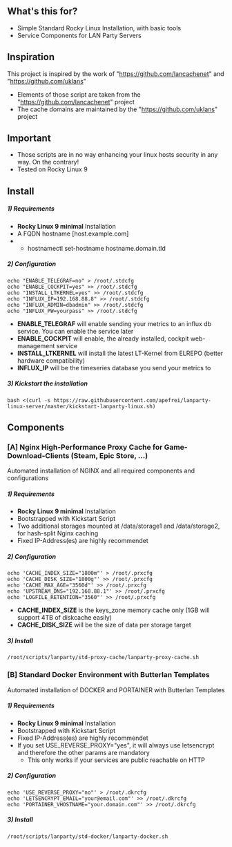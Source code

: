 ## What's this for?

* Simple Standard Rocky Linux Installation, with basic tools
* Service Components for LAN Party Servers

## Inspiration

This project is inspired by the work of "https://github.com/lancachenet" and "https://github.com/uklans"

* Elements of those script are taken from the "https://github.com/lancachenet" project
* The cache domains are maintained by the "https://github.com/uklans" project

## Important

* Those scripts are in no way enhancing your linux hosts security in any way. On the contrary!
* Tested on Rocky Linux 9

## Install
##### 1) Requirements
* **Rocky Linux 9 minimal** Installation
* A FQDN hostname [host.example.com]
* * hostnamectl set-hostname hostname.domain.tld
##### 2) Configuration
```shell
echo "ENABLE_TELEGRAF=no" > /root/.stdcfg
echo "ENABLE_COCKPIT=yes" >> /root/.stdcfg
echo "INSTALL_LTKERNEL=yes" >> /root/.stdcfg
echo "INFLUX_IP=192.168.88.8" >> /root/.stdcfg
echo "INFLUX_ADMIN=dbadmin" >> /root/.stdcfg
echo "INFLUX_PW=yourpass" >> /root/.stdcfg
```
* **ENABLE_TELEGRAF** will enable sending your metrics to an influx db service. You can enable the service later
* **ENABLE_COCKPIT** will enable, the already installed, cockpit web-management service
* **INSTALL_LTKERNEL** will install the latest LT-Kernel from ELREPO (better hardware compatibility)
* **INFLUX_IP** will be the timeseries database you send your metrics to
##### 3) Kickstart the installation
```shell
bash <(curl -s https://raw.githubusercontent.com/apefrei/lanparty-linux-server/master/kickstart-lanparty-linux.sh)
```
## Components
### [A] Nginx High-Performance Proxy Cache for Game-Download-Clients (Steam, Epic Store, ...)
Automated installation of NGINX and all required components and configurations
##### 1) Requirements
* **Rocky Linux 9 minimal** Installation
* Bootstrapped with Kickstart Script
* Two additional storages mounted at /data/storage1 and /data/storage2, for hash-split Nginx caching
* Fixed IP-Address(es) are highly recommendet
##### 2) Configuration
```shell
echo 'CACHE_INDEX_SIZE="1800m"' > /root/.prxcfg
echo 'CACHE_DISK_SIZE="1800g"' >> /root/.prxcfg
echo 'CACHE_MAX_AGE="3560d"' >> /root/.prxcfg
echo 'UPSTREAM_DNS="192.168.88.1"' >> /root/.prxcfg
echo 'LOGFILE_RETENTION="3560"' >> /root/.prxcfg
```
* **CACHE_INDEX_SIZE** is the keys_zone memory cache only (1GB will support 4TB of diskcache easily)
* **CACHE_DISK_SIZE** will be the size of data per storage target
##### 3) Install
```shell
/root/scripts/lanparty/std-proxy-cache/lanparty-proxy-cache.sh
```
### [B] Standard Docker Environment with Butterlan Templates
Automated installation of DOCKER and PORTAINER with Butterlan Templates
##### 1) Requirements
* **Rocky Linux 9 minimal** Installation
* Bootstrapped with Kickstart Script
* Fixed IP-Address(es) are highly recommendet
* If you set USE_REVERSE_PROXY="yes", it will always use letsencrypt and therefore the other params are mandatory
  * This only works if your services are public reachable on HTTP
##### 2) Configuration
```shell
echo 'USE_REVERSE_PROXY="no"' > /root/.dkrcfg
echo 'LETSENCRYPT_EMAIL="your@email.com"' >> /root/.dkrcfg
echo 'PORTAINER_VHOSTNAME="your.domain.com"' >> /root/.dkrcfg
```
##### 3) Install
```shell
/root/scripts/lanparty/std-docker/lanparty-docker.sh
```
